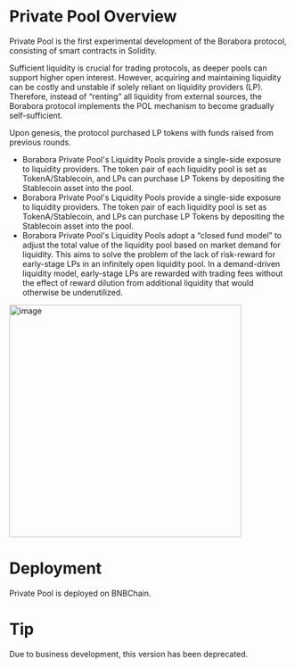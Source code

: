 # Private Pool Overview

Private Pool is the first experimental development of the Borabora protocol, consisting of smart contracts in Solidity.

Sufficient liquidity is crucial for trading protocols, as deeper pools can support higher open interest. However, acquiring and maintaining liquidity can be costly and unstable if solely reliant on liquidity providers (LP). Therefore, instead of “renting” all liquidity from external sources, the Borabora protocol implements the POL mechanism to become gradually self-sufficient.

Upon genesis, the protocol purchased LP tokens with funds raised from previous rounds.

- Borabora Private Pool's Liquidity Pools provide a single-side exposure to liquidity providers. The token pair of each liquidity pool is set as TokenA/Stablecoin, and LPs can purchase LP Tokens by depositing the Stablecoin asset into the pool.
- Borabora Private Pool's Liquidity Pools provide a single-side exposure to liquidity providers. The token pair of each liquidity pool is set as TokenA/Stablecoin, and LPs can purchase LP Tokens by depositing the Stablecoin asset into the pool.
- Borabora Private Pool's Liquidity Pools adopt a “closed fund model” to adjust the total value of the liquidity pool based on market demand for liquidity. This aims to solve the problem of the lack of risk-reward for early-stage LPs in an infinitely open liquidity pool. In a demand-driven liquidity model, early-stage LPs are rewarded with trading fees without the effect of reward dilution from additional liquidity that would otherwise be underutilized. 

<img width="416" alt="image" src="https://github.com/boraboradao/Borabora-V1/assets/103490210/e75d077d-377f-41ea-9da5-beed83f55e39">


# Deployment
Private Pool is deployed on BNBChain.

# Tip
Due to business development, this version has been deprecated.
